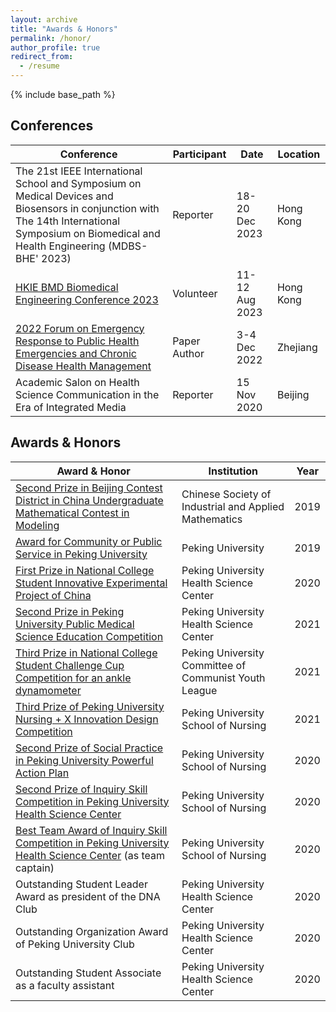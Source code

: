 ```yaml
---
layout: archive
title: "Awards & Honors"
permalink: /honor/
author_profile: true
redirect_from:
  - /resume
---
```


{% include base_path %}

## Conferences

| Conference | Participant | Date | Location | 
| -------------- | --- | ---------------- | ---------------- |
| The 21st IEEE International School and Symposium on Medical Devices and Biosensors in conjunction with The 14th International Symposium on Biomedical and Health Engineering (MDBS-BHE' 2023) | Reporter | 18-20 Dec 2023 | Hong Kong |
| [HKIE BMD Biomedical Engineering Conference 2023](https://github.com/YanweiJIN/yanweijin.github.io/blob/master/files/HKIE.pdf) | Volunteer | 11-12 Aug 2023 | Hong Kong |
| [2022 Forum on Emergency Response to Public Health Emergencies and Chronic Disease Health Management](https://github.com/YanweiJIN/yanweijin.github.io/blob/master/files/HKIE.pdf) | Paper Author | 3-4 Dec 2022 | Zhejiang |
| Academic Salon on Health Science Communication in the Era of Integrated Media | Reporter | 15 Nov 2020 | Beijing |


## Awards & Honors

| Award & Honor | Institution | Year |
| -------------- | --- | ---------------- |
| [Second Prize in Beijing Contest District in China Undergraduate Mathematical Contest in Modeling](http://yanweijin.github.io/images/BJ_math_sec.png) | Chinese Society of Industrial and Applied Mathematics | 2019 |
| [Award for Community or Public Service in Peking University](http://yanweijin.github.io/images/community_public.png) | Peking University | 2019 |
| [First Prize in National College Student Innovative Experimental Project of China](http://yanweijin.github.io/images/guide_first.png) | Peking University Health Science Center | 2020 |
| [Second Prize in Peking University Public Medical Science Education Competition](http://yanweijin.github.io/images/publichealthsec.png) | Peking University Health Science Center | 2021 |
| [Third Prize in National College Student Challenge Cup Competition for an ankle dynamometer](http://yanweijin.github.io/images/challenge.png) | Peking University Committee of Communist Youth League | 2021 |
| [Third Prize of Peking University Nursing + X Innovation Design Competition](http://yanweijin.github.io/images/nursingX.png) | Peking University School of Nursing | 2021 |
| [Second Prize of Social Practice in Peking University Powerful Action Plan](http://yanweijin.github.io/images/powersec.png) | Peking University School of Nursing | 2020 |
| [Second Prize of Inquiry Skill Competition in Peking University Health Science Center](http://yanweijin.github.io/images/skillsec.png) | Peking University School of Nursing | 2020 |
| [Best Team Award of Inquiry Skill Competition in Peking University Health Science Center](http://yanweijin.github.io/images/skillgroup.png) (as team captain) | Peking University School of Nursing | 2020 |
| Outstanding Student Leader Award as president of the DNA Club | Peking University Health Science Center | 2020 |
| Outstanding Organization Award of Peking University Club | Peking University Health Science Center | 2020 |
| Outstanding Student Associate as a faculty assistant | Peking University Health Science Center | 2020 |
